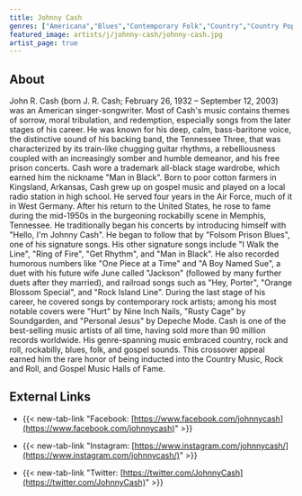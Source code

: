 ```yaml
---
title: Johnny Cash
genres: ["Americana","Blues","Contemporary Folk","Country","Country Pop","Folk","Gospel","Outlaw Country","Rock","Rock And Roll","Rockabilly","Singer-Songwriter","Traditional Country","Country Gospel"]
featured_image: artists/j/johnny-cash/johnny-cash.jpg
artist_page: true
---
```

## About

John R. Cash (born J. R. Cash; February 26, 1932 – September 12, 2003) was an American singer-songwriter. Most of Cash's music contains themes of sorrow, moral tribulation, and redemption, especially songs from the later stages of his career. He was known for his deep, calm, bass-baritone voice, the distinctive sound of his backing band, the Tennessee Three, that was characterized by its train-like chugging guitar rhythms, a rebelliousness coupled with an increasingly somber and humble demeanor, and his free prison concerts. Cash wore a trademark all-black stage wardrobe, which earned him the nickname "Man in Black".
Born to poor cotton farmers in Kingsland, Arkansas, Cash grew up on gospel music and played on a local radio station in high school. He served four years in the Air Force, much of it in West Germany. After his return to the United States, he rose to fame during the mid-1950s in the burgeoning rockabilly scene in Memphis, Tennessee. He traditionally began his concerts by introducing himself with "Hello, I'm Johnny Cash". He began to follow that by "Folsom Prison Blues", one of his signature songs. His other signature songs include "I Walk the Line", "Ring of Fire", "Get Rhythm", and "Man in Black". He also recorded humorous numbers like "One Piece at a Time" and "A Boy Named Sue", a duet with his future wife June called "Jackson" (followed by many further duets after they married), and railroad songs such as "Hey, Porter", "Orange Blossom Special", and "Rock Island Line". During the last stage of his career, he covered songs by contemporary rock artists; among his most notable covers were "Hurt" by Nine Inch Nails, "Rusty Cage" by Soundgarden, and "Personal Jesus" by Depeche Mode.
Cash is one of the best-selling music artists of all time, having sold more than 90 million records worldwide. His genre-spanning music embraced country, rock and roll, rockabilly, blues, folk, and gospel sounds. This crossover appeal earned him the rare honor of being inducted into the Country Music, Rock and Roll, and Gospel Music Halls of Fame.



## External Links

- {{< new-tab-link "Facebook: [https://www.facebook.com/johnnycash](https://www.facebook.com/johnnycash)" >}}

- {{< new-tab-link "Instagram: [https://www.instagram.com/johnnycash/](https://www.instagram.com/johnnycash/)" >}}

- {{< new-tab-link "Twitter: [https://twitter.com/JohnnyCash](https://twitter.com/JohnnyCash)" >}}



